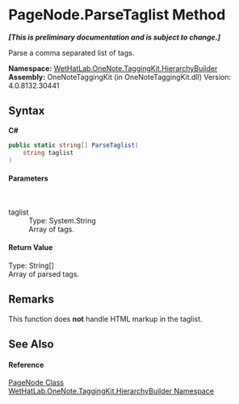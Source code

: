 # PageNode.ParseTaglist Method 
 _**\[This is preliminary documentation and is subject to change.\]**_

Parse a comma separated list of tags.

**Namespace:**&nbsp;<a href="886a8d6b-3c89-17b1-a6bd-f04dfde95aba">WetHatLab.OneNote.TaggingKit.HierarchyBuilder</a><br />**Assembly:**&nbsp;OneNoteTaggingKit (in OneNoteTaggingKit.dll) Version: 4.0.8132.30441

## Syntax

**C#**<br />
``` C#
public static string[] ParseTaglist(
	string taglist
)
```


#### Parameters
&nbsp;<dl><dt>taglist</dt><dd>Type: System.String<br />Array of tags.</dd></dl>

#### Return Value
Type: String[]<br />Array of parsed tags.

## Remarks
This function does **not** handle HTML markup in the taglist.

## See Also


#### Reference
<a href="0d8ed3e9-a495-7ffc-8e7a-1b49391c2657">PageNode Class</a><br /><a href="886a8d6b-3c89-17b1-a6bd-f04dfde95aba">WetHatLab.OneNote.TaggingKit.HierarchyBuilder Namespace</a><br />